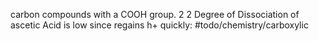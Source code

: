 carbon compounds with a COOH group. 2 2 
Degree of Dissociation of ascetic Acid is low since regains h+ quickly: #todo/chemistry/carboxylic 

 